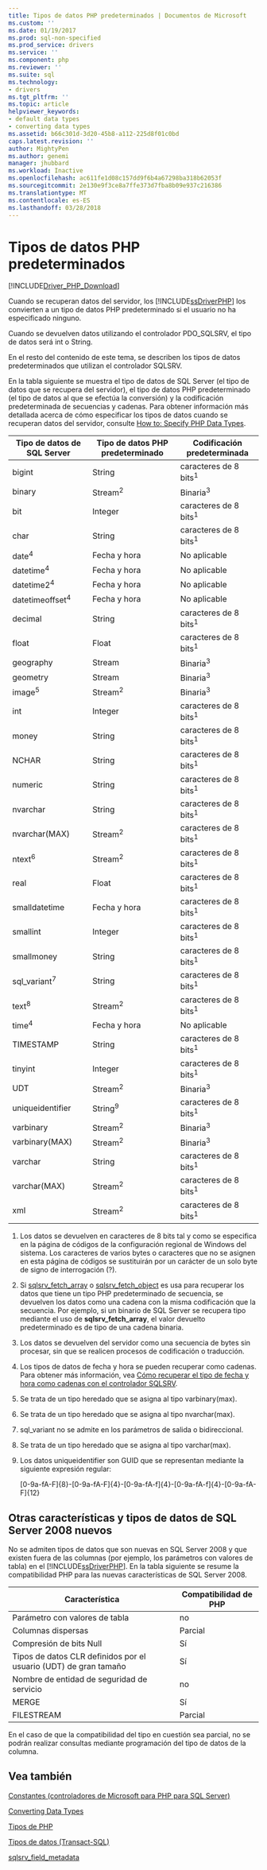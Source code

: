 ```yaml
---
title: Tipos de datos PHP predeterminados | Documentos de Microsoft
ms.custom: ''
ms.date: 01/19/2017
ms.prod: sql-non-specified
ms.prod_service: drivers
ms.service: ''
ms.component: php
ms.reviewer: ''
ms.suite: sql
ms.technology:
- drivers
ms.tgt_pltfrm: ''
ms.topic: article
helpviewer_keywords:
- default data types
- converting data types
ms.assetid: b66c301d-3d20-45b8-a112-225d8f01c0bd
caps.latest.revision: ''
author: MightyPen
ms.author: genemi
manager: jhubbard
ms.workload: Inactive
ms.openlocfilehash: ac611fe1d08c157dd9f6b4a67298ba318b62053f
ms.sourcegitcommit: 2e130e9f3ce8a7ffe373d7fba8b09e937c216386
ms.translationtype: MT
ms.contentlocale: es-ES
ms.lasthandoff: 03/28/2018
---
```

# <a name="default-php-data-types"></a>Tipos de datos PHP predeterminados
[!INCLUDE[Driver_PHP_Download](../../includes/driver_php_download.md)]

Cuando se recuperan datos del servidor, los [!INCLUDE[ssDriverPHP](../../includes/ssdriverphp_md.md)] los convierten a un tipo de datos PHP predeterminado si el usuario no ha especificado ninguno.  
  
Cuando se devuelven datos utilizando el controlador PDO_SQLSRV, el tipo de datos será int o String.  
  
En el resto del contenido de este tema, se describen los tipos de datos predeterminados que utilizan el controlador SQLSRV.  
  
En la tabla siguiente se muestra el tipo de datos de SQL Server (el tipo de datos que se recupera del servidor), el tipo de datos PHP predeterminado (el tipo de datos al que se efectúa la conversión) y la codificación predeterminada de secuencias y cadenas. Para obtener información más detallada acerca de cómo especificar los tipos de datos cuando se recuperan datos del servidor, consulte [How to: Specify PHP Data Types](../../connect/php/how-to-specify-php-data-types.md).  
  
|Tipo de datos de SQL Server|Tipo de datos PHP predeterminado|Codificación predeterminada|  
|-------------------|--------------------|--------------------|  
|bigint|String|caracteres de 8 bits<sup>1</sup>|  
|binary|Stream<sup>2</sup>|Binaria<sup>3</sup>|  
|bit|Integer|caracteres de 8 bits<sup>1</sup>|  
|char|String|caracteres de 8 bits<sup>1</sup>|  
|date<sup>4</sup>|Fecha y hora|No aplicable|  
|datetime<sup>4</sup>|Fecha y hora|No aplicable|  
|datetime2<sup>4</sup>|Fecha y hora|No aplicable|  
|datetimeoffset<sup>4</sup>|Fecha y hora|No aplicable|  
|decimal|String|caracteres de 8 bits<sup>1</sup>|  
|float|Float|caracteres de 8 bits<sup>1</sup>|  
|geography|Stream|Binaria<sup>3</sup>|  
|geometry|Stream|Binaria<sup>3</sup>|  
|image<sup>5</sup>|Stream<sup>2</sup>|Binaria<sup>3</sup>|  
|int|Integer|caracteres de 8 bits<sup>1</sup>|  
|money|String|caracteres de 8 bits<sup>1</sup>|  
|NCHAR|String|caracteres de 8 bits<sup>1</sup>|  
|numeric|String|caracteres de 8 bits<sup>1</sup>|  
|nvarchar|String|caracteres de 8 bits<sup>1</sup>|  
|nvarchar(MAX)|Stream<sup>2</sup>|caracteres de 8 bits<sup>1</sup>|  
|ntext<sup>6</sup>|Stream<sup>2</sup>|caracteres de 8 bits<sup>1</sup>|  
|real|Float|caracteres de 8 bits<sup>1</sup>|  
|smalldatetime|Fecha y hora|caracteres de 8 bits<sup>1</sup>|  
|smallint|Integer|caracteres de 8 bits<sup>1</sup>|  
|smallmoney|String|caracteres de 8 bits<sup>1</sup>|  
|sql_variant<sup>7</sup>|String|caracteres de 8 bits<sup>1</sup>|  
|text<sup>8</sup>|Stream<sup>2</sup>|caracteres de 8 bits<sup>1</sup>|  
|time<sup>4</sup>|Fecha y hora|No aplicable|  
|TIMESTAMP|String|caracteres de 8 bits<sup>1</sup>|  
|tinyint|Integer|caracteres de 8 bits<sup>1</sup>|  
|UDT|Stream<sup>2</sup>|Binaria<sup>3</sup>|  
|uniqueidentifier|String<sup>9</sup>|caracteres de 8 bits<sup>1</sup>|  
|varbinary|Stream<sup>2</sup>|Binaria<sup>3</sup>|  
|varbinary(MAX)|Stream<sup>2</sup>|Binaria<sup>3</sup>|  
|varchar|String|caracteres de 8 bits<sup>1</sup>|  
|varchar(MAX)|Stream<sup>2</sup>|caracteres de 8 bits<sup>1</sup>|
|xml|Stream<sup>2</sup>|caracteres de 8 bits<sup>1</sup>|  
  

1.  Los datos se devuelven en caracteres de 8 bits tal y como se especifica en la página de códigos de la configuración regional de Windows del sistema. Los caracteres de varios bytes o caracteres que no se asignen en esta página de códigos se sustituirán por un carácter de un solo byte de signo de interrogación (?).  
  
2.  Si [sqlsrv_fetch_array](../../connect/php/sqlsrv-fetch-array.md) o [sqlsrv_fetch_object](../../connect/php/sqlsrv-fetch-object.md) es usa para recuperar los datos que tiene un tipo PHP predeterminado de secuencia, se devuelven los datos como una cadena con la misma codificación que la secuencia. Por ejemplo, si un binario de SQL Server se recupera tipo mediante el uso de **sqlsrv_fetch_array**, el valor devuelto predeterminado es de tipo de una cadena binaria.  
  
3.  Los datos se devuelven del servidor como una secuencia de bytes sin procesar, sin que se realicen procesos de codificación o traducción.  

4.  Los tipos de datos de fecha y hora se pueden recuperar como cadenas. Para obtener más información, vea [Cómo recuperar el tipo de fecha y hora como cadenas con el controlador SQLSRV](../../connect/php/how-to-retrieve-date-and-time-type-as-strings-using-the-sqlsrv-driver.md).  

5.  Se trata de un tipo heredado que se asigna al tipo varbinary(max).

6. Se trata de un tipo heredado que se asigna al tipo nvarchar(max).

7.  sql_variant no se admite en los parámetros de salida o bidireccional.

8.  Se trata de un tipo heredado que se asigna al tipo varchar(max).  
  
9.  Los datos uniqueidentifier son GUID que se representan mediante la siguiente expresión regular:  
  
    [0-9a-fA-F]{8}-[0-9a-fA-F]{4}-[0-9a-fA-f]{4}-[0-9a-fA-f]{4}-[0-9a-fA-F]{12}  
 
 
## <a name="other-new-sql-server-2008-data-types-and-features"></a>Otras características y tipos de datos de SQL Server 2008 nuevos  
No se admiten tipos de datos que son nuevas en SQL Server 2008 y que existen fuera de las columnas (por ejemplo, los parámetros con valores de tabla) en el [!INCLUDE[ssDriverPHP](../../includes/ssdriverphp_md.md)]. En la tabla siguiente se resume la compatibilidad PHP para las nuevas características de SQL Server 2008.  
  
|Característica|Compatibilidad de PHP|  
|-----------|---------------|  
|Parámetro con valores de tabla|no|  
|Columnas dispersas|Parcial|  
|Compresión de bits Null|Sí|  
|Tipos de datos CLR definidos por el usuario (UDT) de gran tamaño|Sí|  
|Nombre de entidad de seguridad de servicio|no|  
|MERGE|Sí|  
|FILESTREAM|Parcial|  
  
En el caso de que la compatibilidad del tipo en cuestión sea parcial, no se podrán realizar consultas mediante programación del tipo de datos de la columna.  
  
## <a name="see-also"></a>Vea también  
[Constantes &#40;controladores de Microsoft para PHP para SQL Server&#41;](../../connect/php/constants-microsoft-drivers-for-php-for-sql-server.md)

[Converting Data Types](../../connect/php/converting-data-types.md)

[Tipos de PHP](http://php.net/manual/en/language.types.php)

[Tipos de datos (Transact-SQL)](../../t-sql/data-types/data-types-transact-sql.md)

[sqlsrv_field_metadata](../../connect/php/sqlsrv-field-metadata.md)  
  
